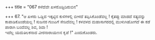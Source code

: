 +++
title = "067 ಕಳೆದೆವೇ ಖಳರೊಡ್ಡಿದಿರುಬಿನ"

+++
67. "ಆ ಖಳರು ಒಡ್ಡಿದ ಇಕ್ಕಟ್ಟಿನ ಕುಳಿಗಳಲ್ಲಿ ಬೀಳದೆ ತಪ್ಪಿಸಿಕೊಂಡೆವಲ್ಲ ! ಕೈತಪ್ಪು ಮಾಡದೆ ಸತ್ಯವನ್ನು ಕಾಪಾಡಿಕೊಂಡೆಯಲ್ಲ ! ಸುಜನರ ಗುಂಪಿಗೆ ಸೇರಿದೆವಲ್ಲ ! ಕಳವಳದ ಮಹಾಸಾಗರದಲ್ಲಿ ಮುಳುಗಿಹೋಗದೆ ಈ ಕಡೆ ಪಾರಾಗಿ ಬಂದೆವಲ್ಲ ಶಿವ, ಶಿವಾ !   
ಇದೆಲ್ಲ ಯದುತಿಲಕನಾದ ವೀರನಾರಾಯಣನ ಕೃಪೆ !" ಎಂದುಕೊಂಡರು.